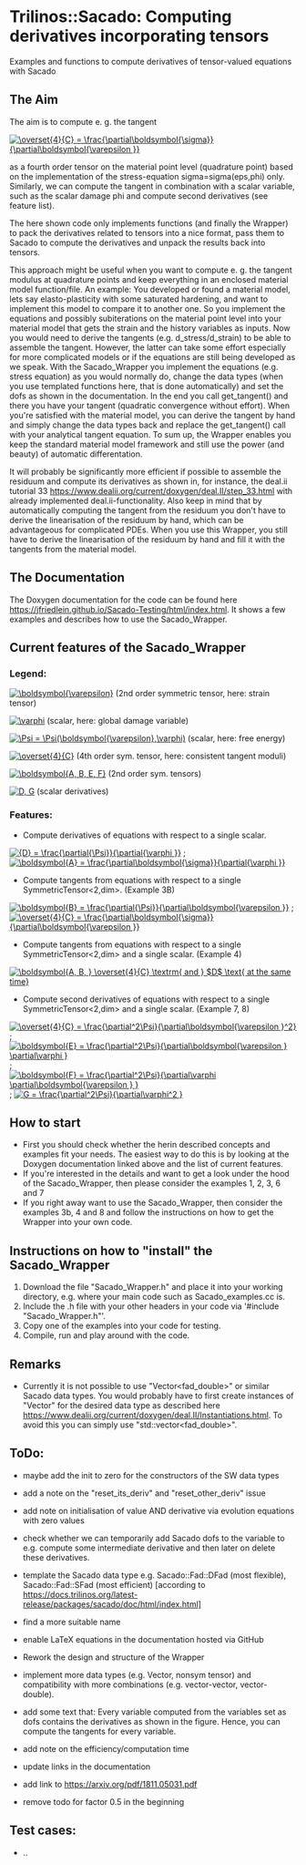 # Trilinos::Sacado: Computing derivatives incorporating tensors
Examples and functions to compute derivatives of tensor-valued equations with Sacado

## The Aim
The aim is to compute e. g. the tangent

<a href="https://www.codecogs.com/eqnedit.php?latex=\overset{4}{C}&space;=&space;\frac{\partial\boldsymbol{\sigma}}{\partial\boldsymbol{\varepsilon&space;}}" target="_blank"><img src="https://latex.codecogs.com/gif.latex?\overset{4}{C}&space;=&space;\frac{\partial\boldsymbol{\sigma}}{\partial\boldsymbol{\varepsilon&space;}}" title="\overset{4}{C} = \frac{\partial\boldsymbol{\sigma}}{\partial\boldsymbol{\varepsilon }}" /></a>

as a fourth order tensor on the material point level (quadrature point) based on the implementation of the stress-equation sigma=sigma(eps,phi) only. Similarly, we can compute the tangent in combination with a scalar variable, such as the scalar damage phi and compute second derivatives (see feature list).
 
The here shown code only implements functions (and finally the Wrapper) to pack the derivatives related to tensors into a nice format, pass them to Sacado to compute the derivatives and unpack the results back into tensors.

This approach might be useful when you want to compute e. g. the tangent modulus at quadrature points and keep everything in an enclosed material model function/file. An example: You developed or found a material model, lets say elasto-plasticity with some saturated hardening, and want to implement this model to compare it to another one. So you implement the equations and possibly subiterations on the material point level into your material model that gets the strain and the history variables as inputs. Now you would need to derive the tangents (e.g. d_stress/d_strain) to be able to assemble the tangent. However, the latter can take some effort especially for more complicated models or if the equations are still being developed as we speak. With the Sacado_Wrapper you implement the equations (e.g. stress equation) as you would normally do, change the data types (when you use templated functions here, that is done automatically) and set the dofs as shown in the documentation. In the end you call get_tangent() and there you have your tangent (quadratic convergence without effort). When you're satisfied with the material model, you can derive the tangent by hand and simply change the data types back and replace the get_tangent() call with your analytical tangent equation. To sum up, the Wrapper enables you keep the standard material model framework and still use the power (and beauty) of automatic differentation.

It will probably be significantly more efficient if possible to assemble the residuum and compute its derivatives as shown in, for instance, the deal.ii tutorial 33 https://www.dealii.org/current/doxygen/deal.II/step_33.html with already implemented deal.ii-functionality. Also keep in mind that by automatically computing the tangent from the residuum you don't have to derive the linearisation of the residuum by hand, which can be advantageous for complicated PDEs. When you use this Wrapper, you still have to derive the linearisation of the residuum by hand and fill it with the tangents from the material model.

## The Documentation
The Doxygen documentation for the code can be found here https://jfriedlein.github.io/Sacado-Testing/html/index.html. It shows a few examples and describes how to use the Sacado_Wrapper.

## Current features of the Sacado_Wrapper
### Legend:

<a href="https://www.codecogs.com/eqnedit.php?latex=\boldsymbol{\varepsilon}" target="_blank"><img src="https://latex.codecogs.com/gif.latex?\boldsymbol{\varepsilon}" title="\boldsymbol{\varepsilon}" /></a> (2nd order symmetric tensor, here: strain tensor)

<a href="https://www.codecogs.com/eqnedit.php?latex=\varphi" target="_blank"><img src="https://latex.codecogs.com/gif.latex?\varphi" title="\varphi" /></a> (scalar, here: global damage variable)

<a href="https://www.codecogs.com/eqnedit.php?latex=\Psi&space;=&space;\Psi(\boldsymbol{\varepsilon},\varphi)" target="_blank"><img src="https://latex.codecogs.com/gif.latex?\Psi&space;=&space;\Psi(\boldsymbol{\varepsilon},\varphi)" title="\Psi = \Psi(\boldsymbol{\varepsilon},\varphi)" /></a> (scalar, here: free energy)

<a href="https://www.codecogs.com/eqnedit.php?latex=\overset{4}{C}" target="_blank"><img src="https://latex.codecogs.com/gif.latex?\overset{4}{C}" title="\overset{4}{C}" /></a> (4th order sym. tensor, here: consistent tangent moduli)

<a href="https://www.codecogs.com/eqnedit.php?latex=\boldsymbol{A,&space;B,&space;E,&space;F}" target="_blank"><img src="https://latex.codecogs.com/gif.latex?\boldsymbol{A,&space;B,&space;E,&space;F}" title="\boldsymbol{A, B, E, F}" /></a> (2nd order sym. tensors)

<a href="https://www.codecogs.com/eqnedit.php?latex=D,&space;G" target="_blank"><img src="https://latex.codecogs.com/gif.latex?D,&space;G" title="D, G" /></a> (scalar derivatives)

### Features:

- Compute derivatives of equations with respect to a single scalar.

<a href="https://www.codecogs.com/eqnedit.php?latex={D}&space;=&space;\frac{\partial{\Psi}}{\partial{\varphi&space;}}" target="_blank"><img src="https://latex.codecogs.com/gif.latex?{D}&space;=&space;\frac{\partial{\Psi}}{\partial{\varphi&space;}}" title="{D} = \frac{\partial{\Psi}}{\partial{\varphi }}" /></a>
 ; 
<a href="https://www.codecogs.com/eqnedit.php?latex=\boldsymbol{A}&space;=&space;\frac{\partial\boldsymbol{\sigma}}{\partial{\varphi&space;}}" target="_blank"><img src="https://latex.codecogs.com/gif.latex?\boldsymbol{A}&space;=&space;\frac{\partial\boldsymbol{\sigma}}{\partial{\varphi&space;}}" title="\boldsymbol{A} = \frac{\partial\boldsymbol{\sigma}}{\partial{\varphi }}" /></a>

- Compute tangents from equations with respect to a single SymmetricTensor<2,dim>. (Example 3B)

<a href="https://www.codecogs.com/eqnedit.php?latex=\boldsymbol{B}&space;=&space;\frac{\partial{\Psi}}{\partial\boldsymbol{\varepsilon&space;}}" target="_blank"><img src="https://latex.codecogs.com/gif.latex?\boldsymbol{B}&space;=&space;\frac{\partial{\Psi}}{\partial\boldsymbol{\varepsilon&space;}}" title="\boldsymbol{B} = \frac{\partial{\Psi}}{\partial\boldsymbol{\varepsilon }}" /></a>
 ; 
<a href="https://www.codecogs.com/eqnedit.php?latex=\overset{4}{C}&space;=&space;\frac{\partial\boldsymbol{\sigma}}{\partial\boldsymbol{\varepsilon&space;}}" target="_blank"><img src="https://latex.codecogs.com/gif.latex?\overset{4}{C}&space;=&space;\frac{\partial\boldsymbol{\sigma}}{\partial\boldsymbol{\varepsilon&space;}}" title="\overset{4}{C} = \frac{\partial\boldsymbol{\sigma}}{\partial\boldsymbol{\varepsilon }}" /></a>

- Compute tangents from equations with respect to a single SymmetricTensor<2,dim> and a single scalar. (Example 4)

<a href="https://www.codecogs.com/eqnedit.php?latex=\boldsymbol{A,&space;B,&space;}&space;\overset{4}{C}&space;\textrm{&space;and&space;}&space;$D$&space;\text{&space;at&space;the&space;same&space;time}" target="_blank"><img src="https://latex.codecogs.com/gif.latex?\boldsymbol{A,&space;B,&space;}&space;\overset{4}{C}&space;\textrm{&space;and&space;}&space;$D$&space;\text{&space;at&space;the&space;same&space;time}" title="\boldsymbol{A, B, } \overset{4}{C} \textrm{ and } $D$ \text{ at the same time}" /></a>

- Compute second derivatives of equations with respect to a single SymmetricTensor<2,dim> and a single scalar. (Example 7, 8)

<a href="https://www.codecogs.com/eqnedit.php?latex=\overset{4}{C}&space;=&space;\frac{\partial^2\Psi}{\partial\boldsymbol{\varepsilon&space;}^2}" target="_blank"><img src="https://latex.codecogs.com/gif.latex?\overset{4}{C}&space;=&space;\frac{\partial^2\Psi}{\partial\boldsymbol{\varepsilon&space;}^2}" title="\overset{4}{C} = \frac{\partial^2\Psi}{\partial\boldsymbol{\varepsilon }^2}" /></a>
;
<a href="https://www.codecogs.com/eqnedit.php?latex=\boldsymbol{E}&space;=&space;\frac{\partial^2\Psi}{\partial\boldsymbol{\varepsilon&space;}&space;\partial\varphi&space;}" target="_blank"><img src="https://latex.codecogs.com/gif.latex?\boldsymbol{E}&space;=&space;\frac{\partial^2\Psi}{\partial\boldsymbol{\varepsilon&space;}&space;\partial\varphi&space;}" title="\boldsymbol{E} = \frac{\partial^2\Psi}{\partial\boldsymbol{\varepsilon } \partial\varphi }" /></a>
;
<a href="https://www.codecogs.com/eqnedit.php?latex=\boldsymbol{F}&space;=&space;\frac{\partial^2\Psi}{\partial\varphi&space;\partial\boldsymbol{\varepsilon&space;}&space;}" target="_blank"><img src="https://latex.codecogs.com/gif.latex?\boldsymbol{F}&space;=&space;\frac{\partial^2\Psi}{\partial\varphi&space;\partial\boldsymbol{\varepsilon&space;}&space;}" title="\boldsymbol{F} = \frac{\partial^2\Psi}{\partial\varphi \partial\boldsymbol{\varepsilon } }" /></a>
;
<a href="https://www.codecogs.com/eqnedit.php?latex=G&space;=&space;\frac{\partial^2\Psi}{\partial\varphi^2&space;}" target="_blank"><img src="https://latex.codecogs.com/gif.latex?G&space;=&space;\frac{\partial^2\Psi}{\partial\varphi^2&space;}" title="G = \frac{\partial^2\Psi}{\partial\varphi^2 }" /></a>

## How to start
- First you should check whether the herin described concepts and examples fit your needs. The easiest way to do this is by looking at the Doxygen documentation linked above and the list of current features.
- If you're interested in the details and want to get a look under the hood of the Sacado_Wrapper, then please consider the examples 1, 2, 3, 6 and 7
- If you right away want to use the Sacado_Wrapper, then consider the examples 3b, 4 and 8 and follow the instructions on how to get the Wrapper into your own code.

## Instructions on how to "install" the Sacado_Wrapper
1. Download the file "Sacado_Wrapper.h" and place it into your working directory, e.g. where your main code such as Sacado_examples.cc is.
2. Include the .h file with your other headers in your code via '#include "Sacado_Wrapper.h"'.
3. Copy one of the examples into your code for testing.
4. Compile, run and play around with the code.

## Remarks
- Currently it is not possible to use "Vector<fad_double>" or similar Sacado data types. You would probably have to first create instances of "Vector" for the desired data type as described here https://www.dealii.org/current/doxygen/deal.II/Instantiations.html. To avoid this you can simply use "std::vector<fad_double>".

## ToDo:
- maybe add the init to zero for the constructors of the SW data types
- add a note on the "reset_its_deriv" and "reset_other_deriv" issue
- add note on initialisation of value AND derivative via evolution equations with zero values
- check whether we can temporarily add Sacado dofs to the variable to e.g. compute some intermediate derivative and then later on delete these derivatives.
- template the Sacado data type e.g. Sacado::Fad::DFad (most flexible), Sacado::Fad::SFad (most efficient)  [according to https://docs.trilinos.org/latest-release/packages/sacado/doc/html/index.html]

- find a more suitable name
- enable LaTeX equations in the documentation hosted via GitHub
- Rework the design and structure of the Wrapper
- implement more data types (e.g. Vector, nonsym tensor) and compatibility with more combinations (e.g. vector-vector, vector-double).
- add some text that: Every variable computed from the variables set as dofs contains the derivatives as shown in the figure. Hence, you can compute the tangents for every variable.
- add note on the efficiency/computation time
- update links in the documentation
- add link to https://arxiv.org/pdf/1811.05031.pdf
- remove todo for factor 0.5 in the beginning

## Test cases:
- ..
